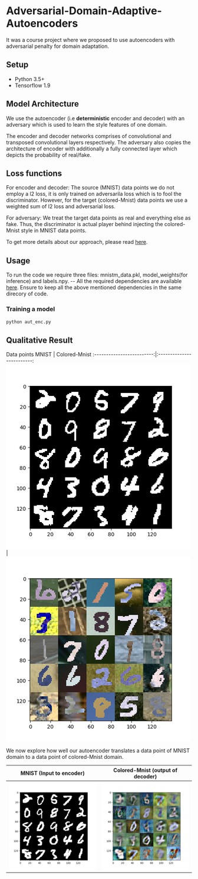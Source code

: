 # Adversarial-Domain-Adaptive-Autoencoders
It was a course project where we proposed to use autoencoders with adversarial penalty for domain adaptation.

## Setup
* Python 3.5+
* Tensorflow 1.9

## Model Architecture
We use the autoencoder (i.e **deterministic** encoder and decoder) with an adversary which is used to learn the style features of one domain. 

The encoder and decoder networks comprises of convolutional and transposed convolutional layers respectively. The adversary also copies the architecture of encoder with additionally a fully connected layer which depicts the probability of real/fake.

## Loss functions
For encoder and decoder: The source (MNIST) data points we do not employ a l2 loss, it is only trained on adversarila loss which is to fool the discriminator. However, for the target (colored-Mnist) data points we use a weighted sum of l2 loss and adversarial loss.

For adversary: We treat the target data points as real and everything else as fake. Thus, the discriminator is actual player behind injecting the colored-Mnist style in MNIST data points.

To get more details about our approach, please read [here](https://drive.google.com/file/d/1BaU8RhhzTdIuprW3K09FEC9yiEBXvmG3/view?usp=sharing).

## Usage
To run the code we require three files: mnistm_data.pkl, model_weights(for inference) and labels.npy. -- All the required dependencies are available [here](https://drive.google.com/drive/folders/1jB66kz_ZKxBhk7TTFrY567D0ZxnlFP-9?usp=sharing). Ensure to keep all the above 
mentioned dependencies in the same direcory of code.

### Training a model
```
python aut_enc.py
```

## Qualitative Result
Data points
MNIST            |  Colored-Mnist
:-------------------------:|:-------------------------: 
![](https://github.com/PrateekMunjal/Adversarial-Domain-Adaptive-Autoencoders/blob/master/op/orig-img-14-source.png)  |  ![](https://github.com/PrateekMunjal/Adversarial-Domain-Adaptive-Autoencoders/blob/master/op/orig-img-14-target.png)


We now explore how well our autoencoder translates a data point of MNIST domain to a data point of colored-Mnist domain.

MNIST (Input to encoder)            |  Colored-Mnist (output of decoder)
:-------------------------:|:-------------------------: 
![](https://github.com/PrateekMunjal/Adversarial-Domain-Adaptive-Autoencoders/blob/master/op/orig-img-14-source.png)  |  ![](https://github.com/PrateekMunjal/Adversarial-Domain-Adaptive-Autoencoders/blob/master/op/recons-img-14-source.png)
